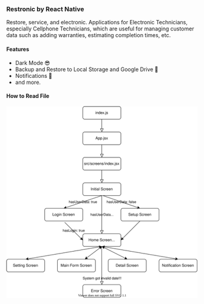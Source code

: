 ### Restronic by React Native

Restore, service, and electronic. Applications for Electronic Technicians, especially Cellphone Technicians, which are useful for managing customer data such as adding warranties, estimating completion times, etc.

#### Features

- Dark Mode :sunglasses:
- Backup and Restore to Local Storage and Google Drive :file_folder:
- Notifications :bell:
- and more.

#### How to Read File

<img src="./restronicHowToReadFile.svg">
